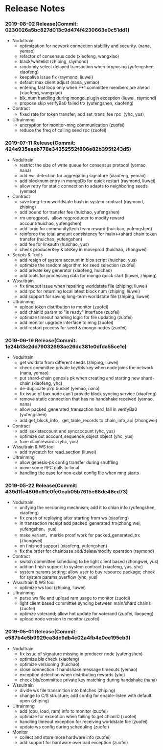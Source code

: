 # Release Notes

### 2019-08-02 Release(Commit: 0230026a5bc827d013c9d474f4230663e0c51dd1)

* Nodultrain
    * optimization for network connection stability and security. (nana, yemao)
    * refactor of consensus code (xiaofeng, wangxiao)
    * black/whitelist (zhiping, raymond)
    * randomly select delayed transaction when proposing (yufengshen, xiaofeng)
    * keepalive issue fix (raymond, liuwei)
    * default max client adjust (nana, yemao)
    * entering fast loop only when F+1 committee members are ahead (xiaofeng, wangxiao)
    * blk_num handling during mongo_plugin exception (liuwei, raymond)
    * propose skip verifyBa0 failed trx (yufengshen, xiaofeng)
* Contract
    * fixed rate for token transfer; add set_trans_fee rpc（yhc, yus)
* Ultrainmng
    * encryption for monitor-mng communication (zuofei)
    * reduce the freq of calling seed rpc (zuofei)

### 2019-07-11 Release(Commit: 424e935eeeb778e34352552f806e82b395f243d5)

* Nodultrain
    * restrict the size of write queue for consensus protocol (yemao, nana)
    * add evil detection for aggregating signature (xiaofeng, yemao)
    * add blocknum entry in mongoDb for quick restart (raymond, liuwei)
    * allow retry for static connection to adapts to neighboring seeds (yemao)
* Contract
    * save long-term worldstate hash in system contract (raymond, zhiping)
    * add bound for transfer fee (huichao, yufengshen)
    * rm unregprod，allow regproducer to modify reward account(huichao, yufengshen)
    * add logic for community/tech team reward (huichao, yufengshen)
    * reinforce the total amount consistency for main<->shard chain token transfer (huichao, yufengshen)
    * add fee for linkauth (huichao, yus)
    * check producerKey & blsKey in moveprod (huichao, zhongwei)
* Scripts & Tools
    * add resign of system account in bios script (huichao, yus)
    * optimize the random algorithm for seed selection (zuofei)
    * add private key generator (xiaofeng, huichao)
    * add tools for processing data for mongo quick start (liuwei, zhiping)
* Wssultrain
    * fix timeout issue when repairing worldstate file (zhiping, liuwei)
    * add rpc for returning local latest block num (zhiping, liuwei)
    * add support for saving long-term worldstate file (zhiping, liuwei)
* Ultrainmng
    * upload token distribution to monitor (zuofei)
    * add chainId param to "is ready" interface (zuofei)
    * optimize timeout handling logic for file updating (zuofei)
    * add monitor upgrade interface to mng (zuofei)
    * add restart process for seed & mongo nodes (zuofei)


### 2019-06-19 Release(Commit: 1e24b13e2dd79032693ae26dc381e0dfda55ce1e)

* Nodultrain
    * get ws data from different seeds (zhiping, liuwei)
    * check committee private key/bls key when node joins the network (nana, yemao)
    * put shard-chain genesis pk when creating and starting new shard-chain (xiaofeng, yhc)
    * de-duplicate p2p bucket (yemao, nana)
    * fix issue of bax node can't provide block syncing service (xiaofeng)
    * remove static connection that has no handshake received (yemao, nana)
    * allow packed_generated_transaction hard_fail in verifyBa0 (yufengshen)
    * add get_block_info，get_table_records to chain_info_api (zhongwei)
* Contract
    * add isexistaccount and syncaccount (yhc, yus)
    * optimize out account_sequence_object object (yhc, yus)
    * tune claimrewards (yhc, yus)
* Wssultrain & WS tool
    * add try/catch for read_section (liuwei)
* Ultrainmng
    * allow genesis-pk config transfer during shuffling
    * move some RPC calls to local
    * handling the case for non-exist config file when mng starts


### 2019-05-22 Release(Commit: 439d1fe4806c91e0fe0eab05b7615e68de46ed73)

* Nodultrain
    * unifying the versioning mechnism; add it to chian info (yufengshen, xiaofeng)
    * fix crash of replaying after starting from ws (xiaofeng)
    * in transaction receipt add packed_generated_trx(zhong wei, yufengshen，yus)
    * make variant，merkle proof work for packed_generated_trx (zhongwei)
    * on finished support (xiaofeng, yufengshen)
    * fix the order for chainbase add/delete/modify operation (raymond)
* Contract
    * switch committee scheduing to be light client based (zhongwei, yus)
    * add on finish support to system contract (xiaofeng, yus, yhc)
    * system params setting; allow user to buy resource package; check for system params overflow (yhc, yus)
* Wssultrain & WS tool
    * optimize ws tool (zhiping, liuwei)
* Ultrainmng
    * parse ws file and upload ram usage to monitor (zuofei)
    * light client based committee syncing between main/shard chains (zuofei)
    * optimze voterand; allow hot update for voterand (zuofei, liaopeng)
    * upload node version to monitor (zuofei)

### 2019-05-01 Release(Commit: e587b4e5b9929ca3dc9db4c02a4fb4e0ce195cb3)

* Nodultrain
    * fix issue of signature missing in producer node (yufengshen)
    * optimize bls check (xiaofeng)
    * optimize versioning (huichao)
    * close connection if handshake message timeouts (yemao)
    * exception detection when distributing rewards (yhc)
    * check bls/committee private key matching during handshake (nana)
* Wssultrain
    * divide ws file transmition into batches (zhiping)
    * change to C/S structure; add config for enable-listen with default open (zhiping)
* Ultrainmng
    * add (cpu, load, ram) info to monitor (zuofei)
    * optimize for exception when failing to get chianID (zuofei)
    * handling timeout exception for receiving worldstate file (zuofei)
    * update ws config during scheduling (zuofei)
* Monitor
    * collect and store more hardware info (zuofei)
    * add support for hardware overload exception (zuofei)
